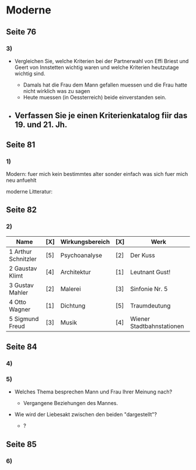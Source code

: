 # Moderne

## Seite 76

### 3)

- Vergleichen Sie, welche Kriterien bei der Partnerwahl von Effi Briest und Geert von Innstetten wichtig waren und welche Kriterien heutzutage wichtig sind.
    - Damals hat die Frau dem Mann gefallen muessen und die Frau hatte nicht wirklich was zu sagen
    - Heute muessen (in Oessterreich) beide einverstanden sein.

- Verfassen Sie je einen Kriterienkatalog fiir das 19. und 21. Jh.
    - 

## Seite 81

### 1)

Modern: fuer mich kein bestimmtes alter sonder einfach was sich fuer mich neu anfuehlt

moderne Litteratur: 

## Seite 82

### 2)
| Name | [X] | Wirkungsbereich | [X] | Werk |
| ------------- | -------------- | -------------- | -------------- | -------------- | 
| 1 Arthur Schnitzler | [5] | Psychoanalyse | [2] | Der Kuss |
| 2 Gaustav Klimt | [4] | Architektur | [1] | Leutnant Gust! |
| 3 Gustav Mahler | [2] | Malerei | [3] | Sinfonie Nr. 5 |
| 4 Otto Wagner | [1] | Dichtung | [5] | Traumdeutung |
| 5 Sigmund Freud | [3] | Musik | [4] | Wiener Stadtbahnstationen |

## Seite 84

### 4)



### 5)

- Welches Thema besprechen Mann und Frau Ihrer Meinung nach?

    - Vergangene Beziehungen des Mannes.

- Wie wird der Liebesakt zwischen den beiden "dargestellt"?

    - ?

## Seite 85

### 6)



